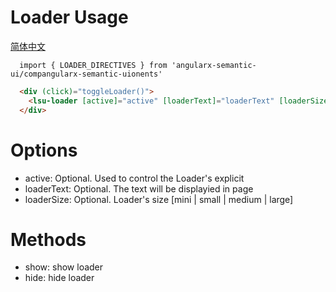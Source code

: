 # Loader Usage
<a href="https://github.com/lon-yang/angularx-semantic-ui/blob/master/components/loader/README_CN.md">简体中文</a>

```typesctript
  import { LOADER_DIRECTIVES } from 'angularx-semantic-ui/compangularx-semantic-uionents'
```
```html
  <div (click)="toggleLoader()">
    <lsu-loader [active]="active" [loaderText]="loaderText" [loaderSize]="loaderSize"></lsu-loader>
  </div>
```

# Options
- active:  Optional. Used to control the Loader's explicit
- loaderText: Optional. The text will be displayied in page 
- loaderSize: Optional. Loader's size [mini | small | medium | large]

# Methods
- show: show loader 
- hide: hide loader

